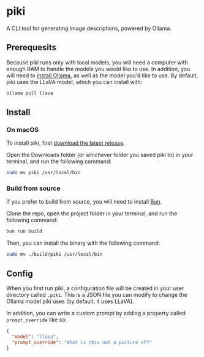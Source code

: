 # piki

A CLI tool for generating image descriptions, powered by Ollama.

## Prerequesits

Because piki runs only with local models, you will need a computer with enough RAM to handle the models you would like to use. In addition, you will need to [install Ollama](https://ollama.com/download), as well as the model you'd like to use. By default, piki uses the LLaVA model, which you can install with:

```bash
ollama pull llava
```

## Install

### On macOS

To install piki, first [download the latest release](https://github.com/ghall89/piki/releases).

Open the Downloads folder (or whichever folder you saved piki to) in your terminal, and run the following command:

```bash
sudo mv piki /usr/local/bin
```

### Build from source

If you prefer to build from source, you will need to install [Bun](https://bun.sh/).

Clone the repo, open the project folder in your terminal, and run the following command:

```bash
bun run build
```

Then, you can install the binary with the following command:

```bash
sudo mv ./build/piki /usr/local/bin
```

## Config

When you first run piki, a configuration file will be created in your user directory called `.piki`. This is a JSON file you can modify to change the Ollama model piki uses (by default, it uses LLaVA).

In addition, you can write a custom prompt by adding a property called `prompt_override` like so:

```json
{
  "model": "llava",
  "prompt_override": "What is this not a picture of?"
}
```
